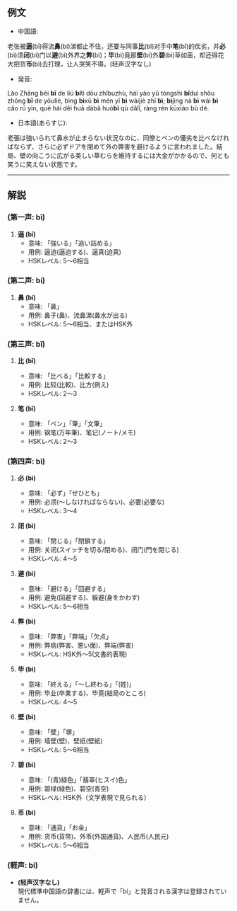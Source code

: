 ## 例文
* 中国語:

老张被**逼**(bī)得流**鼻**(bí)涕都止不住，还要与同事**比**(bǐ)对手中**笔**(bǐ)的优劣，并**必**(bì)须**闭**(bì)门以**避**(bì)外界之**弊**(bì)；**毕**(bì)竟那**壁**(bì)外**碧**(bì)草如茵，却还得花大把货**币**(bì)去打理，让人哭笑不得。(轻声汉字なし)

* 発音:

Lǎo Zhāng bèi **bī** de liú **bí**tì dōu zhǐbuzhù, hái yào yǔ tóngshì **bǐ**duì shǒu zhōng **bǐ** de yōuliè, bìng **bì**xū **bì** mén yǐ **bì** wàijiè zhī **bì**; **bì**jìng nà **bì** wài **bì** cǎo rú yīn, què hái děi huā dàbǎ huò**bì** qù dǎlǐ, ràng rén kūxiào bù dé.

* 日本語(あらすじ):

老張は強いられて鼻水が止まらない状況なのに、同僚とペンの優劣を比べなければならず、さらに必ずドアを閉めて外の弊害を避けるように言われました。結局、壁の向こうに広がる美しい草むらを維持するには大金がかかるので、何とも笑うに笑えない状態です。

---

## 解説

### (第一声: bī)
1. **逼 (bī)**  
   - 意味: 「強いる」「追い詰める」  
   - 用例: 逼迫(逼迫する)、逼真(迫真)  
   - HSKレベル: 5〜6相当

### (第二声: bí)
1. **鼻 (bí)**  
   - 意味: 「鼻」  
   - 用例: 鼻子(鼻)、流鼻涕(鼻水が出る)  
   - HSKレベル: 5〜6相当、またはHSK外

### (第三声: bǐ)
1. **比 (bǐ)**  
   - 意味: 「比べる」「比較する」  
   - 用例: 比较(比較)、比方(例え)  
   - HSKレベル: 2〜3

2. **笔 (bǐ)**  
   - 意味: 「ペン」「筆」「文筆」  
   - 用例: 钢笔(万年筆)、笔记(ノート/メモ)  
   - HSKレベル: 2〜3

### (第四声: bì)
1. **必 (bì)**  
   - 意味: 「必ず」「ぜひとも」  
   - 用例: 必须(〜しなければならない)、必要(必要な)  
   - HSKレベル: 3〜4

2. **闭 (bì)**  
   - 意味: 「閉じる」「閉鎖する」  
   - 用例: 关闭(スイッチを切る/閉める)、闭门(門を閉じる)  
   - HSKレベル: 4〜5

3. **避 (bì)**  
   - 意味: 「避ける」「回避する」  
   - 用例: 避免(回避する)、躲避(身をかわす)  
   - HSKレベル: 5〜6相当

4. **弊 (bì)**  
   - 意味: 「弊害」「弊端」「欠点」  
   - 用例: 弊病(弊害、悪い面)、弊端(弊害)  
   - HSKレベル: HSK外〜5(文書的表現)

5. **毕 (bì)**  
   - 意味: 「終える」「〜し終わる」「(姓)」  
   - 用例: 毕业(卒業する)、毕竟(結局のところ)  
   - HSKレベル: 4〜5

6. **壁 (bì)**  
   - 意味: 「壁」「塀」  
   - 用例: 墙壁(壁)、壁纸(壁紙)  
   - HSKレベル: 5〜6相当

7. **碧 (bì)**  
   - 意味: 「(青)緑色」「翡翠(ヒスイ)色」  
   - 用例: 碧绿(緑色)、碧空(青空)  
   - HSKレベル: HSK外（文学表現で見られる）

8. **币 (bì)**  
   - 意味: 「通貨」「お金」  
   - 用例: 货币(貨幣)、外币(外国通貨)、人民币(人民元)  
   - HSKレベル: 5〜6相当

### (軽声: bi)
- **(轻声汉字なし)**  
  現代標準中国語の辞書には、軽声で「bi」と発音される漢字は登録されていません。
